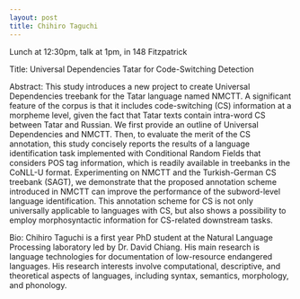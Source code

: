 ```yaml
---
layout: post
title: Chihiro Taguchi
---
```


Lunch at 12:30pm, talk at 1pm, in 148 Fitzpatrick

Title: Universal Dependencies Tatar for Code-Switching Detection

Abstract: This study introduces a new project to create Universal Dependencies treebank for the Tatar language named NMCTT. A significant feature of the corpus is that it includes code-switching (CS) information at a morpheme level, given the fact that Tatar texts contain intra-word CS between Tatar and Russian. We first provide an outline of Universal Dependencies and NMCTT. Then, to evaluate the merit of the CS annotation, this study concisely reports the results of a language identification task implemented with Conditional Random Fields that considers POS tag information, which is readily available in treebanks in the CoNLL-U format. Experimenting on NMCTT and the Turkish-German CS treebank (SAGT), we demonstrate that the proposed annotation scheme introduced in NMCTT can improve the performance of the subword-level language identification. This annotation scheme for CS is not only universally applicable to languages with CS, but also shows a possibility to employ morphosyntactic information for CS-related downstream tasks.

Bio: Chihiro Taguchi is a first year PhD student at the Natural Language Processing laboratory led by Dr. David Chiang. His main research is language technologies for documentation of low-resource endangered languages. His research interests involve computational, descriptive, and theoretical aspects of languages, including syntax, semantics, morphology, and phonology.
